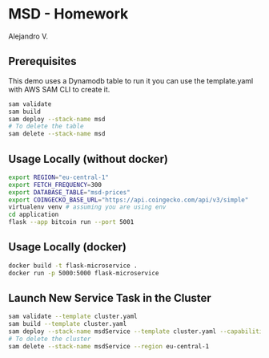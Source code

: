 # MSD - Homework
 Alejandro V.

## Prerequisites
This demo uses a Dynamodb table to run it you can use the template.yaml with AWS SAM CLI to create it.
```bash
sam validate
sam build
sam deploy --stack-name msd
# To delete the table 
sam delete --stack-name msd
```

 ## Usage Locally (without docker)
 ```bash
export REGION="eu-central-1"
export FETCH_FREQUENCY=300
export DATABASE_TABLE="msd-prices"
export COINGECKO_BASE_URL="https://api.coingecko.com/api/v3/simple"
virtualenv venv # assuming you are using env
cd application
flask --app bitcoin run --port 5001
```

## Usage Locally (docker)
```bash
docker build -t flask-microservice .
docker run -p 5000:5000 flask-microservice
```

## Launch New Service Task in the Cluster
```bash
sam validate --template cluster.yaml
sam build --template cluster.yaml
sam deploy --stack-name msdService --template cluster.yaml --capabilities CAPABILITY_IAM --region eu-central-1
# To delete the cluster
sam delete --stack-name msdService --region eu-central-1
```